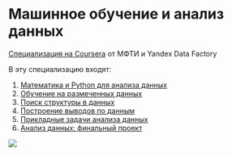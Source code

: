 # Машинное обучение и анализ данных

[Специализация на Coursera](https://www.coursera.org/specializations/mashinnoye-obucheniye) от МФТИ и Yandex Data Factory

В эту специализацию входят:

1. [Математика и Python для анализа данных](https://github.com/demidovakatya/mashinnoye-obucheniye/tree/master/1-mathematics-and-python)
2. [Обучение на размеченных данных](https://github.com/demidovakatya/mashinnoye-obucheniye/tree/master/2-supervised-learning)
3. [Поиск структуры в данных](https://github.com/demidovakatya/mashinnoye-obucheniye/tree/master/3-unsupervised-learning)
4. [Построение выводов по данным](https://github.com/demidovakatya/mashinnoye-obucheniye/tree/master/4-stats-for-data-analysis)
5. [Прикладные задачи анализа данных](https://github.com/demidovakatya/mashinnoye-obucheniye/tree/master/5-data-analysis-applications)
6. [Анализ данных: финальный проект](https://github.com/demidovakatya/mashinnoye-obucheniye/tree/master/6-data-analysis-project)

[![](/header.jpg)](https://www.coursera.org/specializations/mashinnoye-obucheniye)
